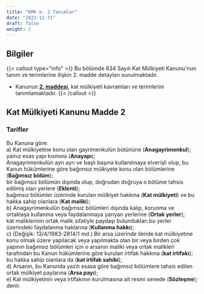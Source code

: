 ```yaml
---
title: "KMK m. 2 Tanımlar"
date: "2023-12-31"
draft: false
weight: 2
---
```


## Bilgiler

{{< callout type="info" >}}
Bu bölümde 634 Sayılı Kat Mülkiyeti Kanunu'nun tanım ve terimlerine ilişkin 2. madde detayları sunulmaktadır.

- Kanunun [**2. maddesi**](#kat-mülkiyeti-kanunu-madde-2), kat mülkiyeti kavramları ve terimlerini tanımlamaktadır.
  {{< /callout >}}

## Kat Mülkiyeti Kanunu Madde 2  

### Tarifler

Bu Kanuna göre:  
a) Kat mülkiyetine konu olan gayrimenkulün bütününe (**Anagayrimenkul**);  
yalnız esas yapı kısmına (**Anayapı**);  
Anagayrimenkulün ayrı ayrı ve başlı başına kullanılmaya elverişli olup, bu Kanun hükümlerine göre bağımsız mülkiyete konu olan bölümlerine (**Bağımsız bölüm**);  
bir bağımsız bölümün dışında olup, doğrudan doğruya o bölüme tahsis edilmiş olan yerlere (**Eklenti**);  
bağımsız bölümler üzerinde kurulan mülkiyet hakkına (**Kat mülkiyeti**) ve bu hakka sahip olanlara (**Kat maliki**);  
b) Anagayrimenkulün bağımsız bölümleri dışında kalıp, korunma ve ortaklaşa kullanma veya faydalanmaya yarıyan yerlerine (**Ortak yerler**);  
kat maliklerinin ortak malik sıfatiyle paydaşı bulundukları bu yerler üzerindeki faydalanma haklarına (**Kullanma hakkı**);  
c) (Değişik: 13/4/1983-2814/1 md.) Bir arsa üzerinde ileride kat mülkiyetine konu olmak üzere yapılacak veya yapılmakta olan bir veya birden çok yapının bağımsız bölümleri için o arsanın maliki veya ortak malikleri tarafından bu Kanun hükümlerine göre kurulan irtifak hakkına (**kat irtifakı**);  
bu hakka sahip olanlara da (**kat irtifak sahibi**);  
d) Arsanın, bu Kanunda yazılı esasa göre bağımsız bölümlere tahsis edilen ortak mülkiyet paylarına (**Arsa payı**);  
e) Kat mülkiyetinin veya irtifakının kurulmasına ait resmi senede (**Sözleşme**);  
denir.

